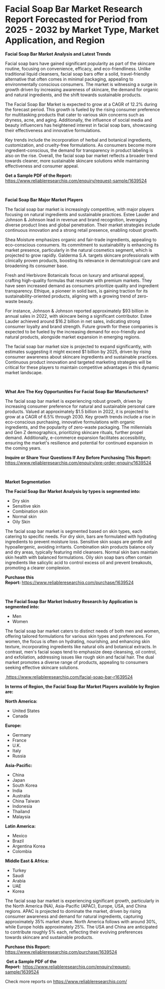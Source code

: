 <p><h1>Facial Soap Bar Market Research Report Forecasted for Period from 2025 -  2032 by Market Type, Market Application, and Region</h1></p><p><strong>Facial Soap Bar Market Analysis and Latest Trends</strong></p>
<p><p>Facial soap bars have gained significant popularity as part of the skincare routine, focusing on convenience, efficacy, and eco-friendliness. Unlike traditional liquid cleansers, facial soap bars offer a solid, travel-friendly alternative that often comes in minimal packaging, appealing to environmentally conscious consumers. The market is witnessing a surge in growth driven by increasing awareness of skincare, the demand for organic and natural ingredients, and the shift towards sustainable products.</p><p>The Facial Soap Bar Market is expected to grow at a CAGR of 12.2% during the forecast period. This growth is fueled by the rising consumer preference for multitasking products that cater to various skin concerns such as dryness, acne, and aging. Additionally, the influence of social media and beauty influencers has heightened interest in facial soap bars, showcasing their effectiveness and innovative formulations.</p><p>Key trends include the incorporation of herbal and botanical ingredients, customization, and cruelty-free formulations. As consumers become more ingredient-conscious, the demand for transparency in product labeling is also on the rise. Overall, the facial soap bar market reflects a broader trend towards cleaner, more sustainable skincare solutions while maintaining effectiveness and consumer appeal.</p></p>
<p><strong>Get a Sample PDF of the Report:&nbsp;</strong> <a href="https://www.reliableresearchiq.com/enquiry/request-sample/1639524?utm_campaign=2284&utm_medium=2&utm_source=Github&utm_content=ia&utm_term=05042025&utm_id=facial-soap-bar">https://www.reliableresearchiq.com/enquiry/request-sample/1639524</a></p>
<p>&nbsp;</p>
<p><strong>Facial Soap Bar Major Market Players</strong></p>
<p><p>The facial soap bar market is increasingly competitive, with major players focusing on natural ingredients and sustainable practices. Estee Lauder and Johnson & Johnson lead in revenue and brand recognition, leveraging diverse product lines and global penetration. Their market strategies include continuous innovation and a strong retail presence, enabling robust growth.</p><p>Shea Moisture emphasizes organic and fair-trade ingredients, appealing to eco-conscious consumers. Its commitment to sustainability is enhancing its market presence, particularly in the natural cosmetics segment, which is projected to grow rapidly. Galderma S.A. targets skincare professionals with clinically proven products, boosting its relevance in dermatological care and broadening its consumer base.</p><p>Fresh and Herbivore Botanicals focus on luxury and artisanal appeal, crafting high-quality formulas that resonate with premium markets. They have seen increased demand as consumers prioritize quality and ingredient transparency. Ethique, a pioneer in solid bars, is gaining traction for its sustainability-oriented products, aligning with a growing trend of zero-waste beauty.</p><p>For instance, Johnson & Johnson reported approximately $93 billion in annual sales in 2022, with skincare being a significant contributor. Estee Lauder achieved around $16.2 billion in net sales, indicating strong consumer loyalty and brand strength. Future growth for these companies is expected to be fueled by the increasing demand for eco-friendly and natural products, alongside market expansion in emerging regions.</p><p>The facial soap bar market size is projected to expand significantly, with estimates suggesting it might exceed $1 billion by 2025, driven by rising consumer awareness about skincare ingredients and sustainable practices. Continuous product innovation and targeted marketing strategies will be critical for these players to maintain competitive advantages in this dynamic market landscape.</p></p>
<p>&nbsp;</p>
<p><strong>What Are The Key Opportunities For Facial Soap Bar Manufacturers?</strong></p>
<p><p>The facial soap bar market is experiencing robust growth, driven by increasing consumer preference for natural and sustainable personal care products. Valued at approximately $1.5 billion in 2022, it is projected to grow at a CAGR of 6.5% through 2030. Key growth trends include a rise in eco-conscious purchasing, innovative formulations with organic ingredients, and the popularity of zero-waste packaging. The millennials and Gen Z demographics, prioritizing skincare rituals, further propel demand. Additionally, e-commerce expansion facilitates accessibility, ensuring the market's resilience and potential for continued expansion in the coming years.</p></p>
<p><strong>Inquire or Share Your Questions If Any Before Purchasing This Report:</strong> <a href="https://www.reliableresearchiq.com/enquiry/pre-order-enquiry/1639524?utm_campaign=2284&utm_medium=2&utm_source=Github&utm_content=ia&utm_term=05042025&utm_id=facial-soap-bar">https://www.reliableresearchiq.com/enquiry/pre-order-enquiry/1639524</a></p>
<p>&nbsp;</p>
<p><strong>Market Segmentation</strong></p>
<p><strong>The Facial Soap Bar Market Analysis by types is segmented into:</strong></p>
<p><ul><li>Dry skin</li><li>Sensitive skin</li><li>Combination skin</li><li>Normal skin</li><li>Oily Skin</li></ul></p>
<p><p>The facial soap bar market is segmented based on skin types, each catering to specific needs. For dry skin, bars are formulated with hydrating ingredients to prevent moisture loss. Sensitive skin soaps are gentle and hypoallergenic, avoiding irritants. Combination skin products balance oily and dry areas, typically featuring mild cleansers. Normal skin bars maintain skin health with balanced formulations. Oily skin soap bars often contain ingredients like salicylic acid to control excess oil and prevent breakouts, promoting a clearer complexion.</p></p>
<p><strong>Purchase this Report:&nbsp;</strong><a href="https://www.reliableresearchiq.com/purchase/1639524?utm_campaign=2284&utm_medium=2&utm_source=Github&utm_content=ia&utm_term=05042025&utm_id=facial-soap-bar">https://www.reliableresearchiq.com/purchase/1639524</a></p>
<p>&nbsp;</p>
<p><strong>The Facial Soap Bar Market Industry Research by Application is segmented into:</strong></p>
<p><ul><li>Men</li><li>Women</li></ul></p>
<p><p>The facial soap bar market caters to distinct needs of both men and women, offering tailored formulations for various skin types and preferences. For women, the focus is often on hydrating, nourishing, and enhancing skin texture, incorporating ingredients like natural oils and botanical extracts. In contrast, men's facial soaps tend to emphasize deep cleansing, oil control, and exfoliation, addressing issues like rough skin and facial hair. The dual market promotes a diverse range of products, appealing to consumers seeking effective skincare solutions.</p></p>
<p><a href="https://www.reliableresearchiq.com/facial-soap-bar-r1639524?utm_campaign=2284&utm_medium=2&utm_source=Github&utm_content=ia&utm_term=05042025&utm_id=facial-soap-bar">&nbsp;https://www.reliableresearchiq.com/facial-soap-bar-r1639524</a></p>
<p><strong>In terms of Region, the Facial Soap Bar Market Players available by Region are:</strong></p>
<p>
    <p> <strong> North America: </strong>
        <ul>
            <li>United States</li>
            <li>Canada</li>
        </ul>
        </p> 
    <p> <strong> Europe: </strong>
        <ul>
            <li>Germany</li>
            <li>France</li>
            <li>U.K.</li>
            <li>Italy</li>
            <li>Russia</li>
        </ul>
        </p> 
    <p> <strong> Asia-Pacific: </strong>
        <ul>
            <li>China</li>
            <li>Japan</li>
            <li>South Korea</li>
            <li>India</li>
            <li>Australia</li>
            <li>China Taiwan</li>
            <li>Indonesia</li>
            <li>Thailand</li>
            <li>Malaysia</li>
        </ul>
        </p> 
    <p> <strong> Latin America: </strong>
        <ul>
            <li>Mexico</li>
            <li>Brazil</li>
            <li>Argentina Korea</li>
            <li>Colombia</li>
        </ul>
        </p> 
    <p> <strong> Middle East & Africa: </strong>
        <ul>
            <li>Turkey</li>
            <li>Saudi</li>
            <li>Arabia</li>
            <li>UAE</li>
            <li>Korea</li>
        </ul>
    </p>
    </p>
<p><p>The facial soap bar market is experiencing significant growth, particularly in the North America (NA), Asia-Pacific (APAC), Europe, USA, and China regions. APAC is projected to dominate the market, driven by rising consumer awareness and demand for natural ingredients, capturing approximately 35% market share. North America follows with around 30%, while Europe holds approximately 25%. The USA and China are anticipated to contribute roughly 5% each, reflecting their evolving preferences towards skincare and sustainable products.</p></p>
<p><strong>Purchase this Report: </strong><a href="https://www.reliableresearchiq.com/purchase/1639524?utm_campaign=2284&utm_medium=2&utm_source=Github&utm_content=ia&utm_term=05042025&utm_id=facial-soap-bar">https://www.reliableresearchiq.com/purchase/1639524</a></p>
<p>&nbsp;<strong>Get a Sample PDF of the Report:&nbsp;&nbsp;</strong><a href="https://www.reliableresearchiq.com/enquiry/request-sample/1639524?utm_campaign=2284&utm_medium=2&utm_source=Github&utm_content=ia&utm_term=05042025&utm_id=facial-soap-bar">https://www.reliableresearchiq.com/enquiry/request-sample/1639524</a></p>
<p><strong></strong></p>
<p>Check more reports on <a href="https://www.reliableresearchiq.com/?utm_campaign=2284&utm_medium=2&utm_source=Github&utm_content=ia&utm_term=05042025&utm_id=facial-soap-bar">https://www.reliableresearchiq.com/</a></p>